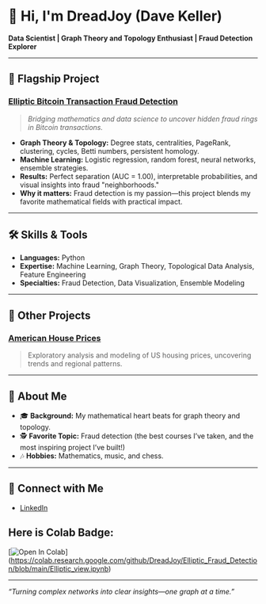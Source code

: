 # 👋 Hi, I'm DreadJoy (Dave Keller)

**Data Scientist | Graph Theory and Topology Enthusiast | Fraud Detection Explorer**

---

## 🚩 Flagship Project

### [Elliptic Bitcoin Transaction Fraud Detection](https://github.com/DreadJoy/Elliptic_Bitcoin_Fraud_Detection)

> _Bridging mathematics and data science to uncover hidden fraud rings in Bitcoin transactions._

- **Graph Theory & Topology:** Degree stats, centralities, PageRank, clustering, cycles, Betti numbers, persistent homology.
- **Machine Learning:** Logistic regression, random forest, neural networks, ensemble strategies.
- **Results:** Perfect separation (AUC = 1.00), interpretable probabilities, and visual insights into fraud "neighborhoods."
- **Why it matters:** Fraud detection is my passion—this project blends my favorite mathematical fields with practical impact.

---

## 🛠️ Skills & Tools
- **Languages:** Python
- **Expertise:** Machine Learning, Graph Theory, Topological Data Analysis, Feature Engineering
- **Specialties:** Fraud Detection, Data Visualization, Ensemble Modeling

---

## 📂 Other Projects

### [American House Prices](https://github.com/DreadJoy/American_House_Prices)
> Exploratory analysis and modeling of US housing prices, uncovering trends and regional patterns.

---

## 🎵 About Me

- 🎓 **Background:** My mathematical heart beats for graph theory and topology.
- 🕵️ **Favorite Topic:** Fraud detection (the best courses I’ve taken, and the most inspiring project I’ve built!)
- 🎶 **Hobbies:** Mathematics, music, and chess.

---

## 🔗 Connect with Me

- [LinkedIn](https://www.linkedin.com/in/david-keller-b76753265/)

## Here is Colab Badge:

[![Open In Colab](https://colab.research.google.com/assets/colab-badge.svg)]
(https://colab.research.google.com/github/DreadJoy/Elliptic_Fraud_Detection/blob/main/Elliptic_view.ipynb)


---

*“Turning complex networks into clear insights—one graph at a time.”*
